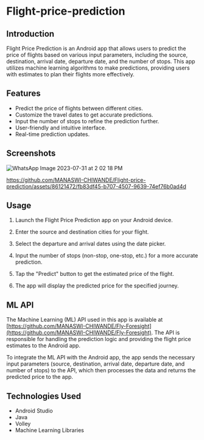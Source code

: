 # Flight-price-prediction

## Introduction

Flight Price Prediction is an Android app that allows users to predict the price of flights based on various input parameters, including the source, destination, arrival date, departure date, and the number of stops. This app utilizes machine learning algorithms to make predictions, providing users with estimates to plan their flights more effectively.

## Features

- Predict the price of flights between different cities.
- Customize the travel dates to get accurate predictions.
- Input the number of stops to refine the prediction further.
- User-friendly and intuitive interface.
- Real-time prediction updates.

## Screenshots

![WhatsApp Image 2023-07-31 at 2 02 18 PM](https://github.com/MANASWI-CHIWANDE/Flight-price-prediction/assets/86121472/cb95aaea-3a6d-40c5-a26c-122afe1aff0c)



https://github.com/MANASWI-CHIWANDE/Flight-price-prediction/assets/86121472/fb83df45-b707-4507-9639-74ef76b0ad4d



## Usage

1. Launch the Flight Price Prediction app on your Android device.

2. Enter the source and destination cities for your flight.

3. Select the departure and arrival dates using the date picker.

4. Input the number of stops (non-stop, one-stop, etc.) for a more accurate prediction.

5. Tap the "Predict" button to get the estimated price of the flight.

6. The app will display the predicted price for the specified journey.

## ML API

The Machine Learning (ML) API used in this app is available at [https://github.com/MANASWI-CHIWANDE/Fly-Foresight](https://github.com/MANASWI-CHIWANDE/Fly-Foresight). The API is responsible for handling the prediction logic and providing the flight price estimates to the Android app.

To integrate the ML API with the Android app, the app sends the necessary input parameters (source, destination, arrival date, departure date, and number of stops) to the API, which then processes the data and returns the predicted price to the app.

## Technologies Used

- Android Studio
- Java 
- Volley
- Machine Learning Libraries 

